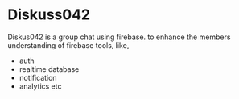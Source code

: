 # Diskuss042
Diskus042 is a group chat using firebase. to enhance the members understanding of firebase tools, like,
- auth
- realtime database
- notification
- analytics
etc
